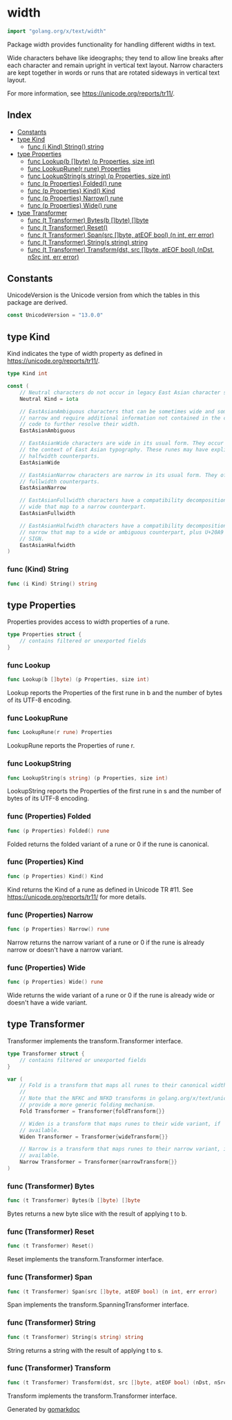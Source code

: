 <!-- Code generated by gomarkdoc. DO NOT EDIT -->

# width

```go
import "golang.org/x/text/width"
```

Package width provides functionality for handling different widths in text.

Wide characters behave like ideographs; they tend to allow line breaks after each character and remain upright in vertical text layout. Narrow characters are kept together in words or runs that are rotated sideways in vertical text layout.

For more information, see https://unicode.org/reports/tr11/.

## Index

- [Constants](<#constants>)
- [type Kind](<#type-kind>)
  - [func (i Kind) String() string](<#func-kind-string>)
- [type Properties](<#type-properties>)
  - [func Lookup(b []byte) (p Properties, size int)](<#func-lookup>)
  - [func LookupRune(r rune) Properties](<#func-lookuprune>)
  - [func LookupString(s string) (p Properties, size int)](<#func-lookupstring>)
  - [func (p Properties) Folded() rune](<#func-properties-folded>)
  - [func (p Properties) Kind() Kind](<#func-properties-kind>)
  - [func (p Properties) Narrow() rune](<#func-properties-narrow>)
  - [func (p Properties) Wide() rune](<#func-properties-wide>)
- [type Transformer](<#type-transformer>)
  - [func (t Transformer) Bytes(b []byte) []byte](<#func-transformer-bytes>)
  - [func (t Transformer) Reset()](<#func-transformer-reset>)
  - [func (t Transformer) Span(src []byte, atEOF bool) (n int, err error)](<#func-transformer-span>)
  - [func (t Transformer) String(s string) string](<#func-transformer-string>)
  - [func (t Transformer) Transform(dst, src []byte, atEOF bool) (nDst, nSrc int, err error)](<#func-transformer-transform>)


## Constants

UnicodeVersion is the Unicode version from which the tables in this package are derived.

```go
const UnicodeVersion = "13.0.0"
```

## type Kind

Kind indicates the type of width property as defined in https://unicode.org/reports/tr11/.

```go
type Kind int
```

```go
const (
    // Neutral characters do not occur in legacy East Asian character sets.
    Neutral Kind = iota

    // EastAsianAmbiguous characters that can be sometimes wide and sometimes
    // narrow and require additional information not contained in the character
    // code to further resolve their width.
    EastAsianAmbiguous

    // EastAsianWide characters are wide in its usual form. They occur only in
    // the context of East Asian typography. These runes may have explicit
    // halfwidth counterparts.
    EastAsianWide

    // EastAsianNarrow characters are narrow in its usual form. They often have
    // fullwidth counterparts.
    EastAsianNarrow

    // EastAsianFullwidth characters have a compatibility decompositions of type
    // wide that map to a narrow counterpart.
    EastAsianFullwidth

    // EastAsianHalfwidth characters have a compatibility decomposition of type
    // narrow that map to a wide or ambiguous counterpart, plus U+20A9 ₩ WON
    // SIGN.
    EastAsianHalfwidth
)
```

### func \(Kind\) String

```go
func (i Kind) String() string
```

## type Properties

Properties provides access to width properties of a rune.

```go
type Properties struct {
    // contains filtered or unexported fields
}
```

### func Lookup

```go
func Lookup(b []byte) (p Properties, size int)
```

Lookup reports the Properties of the first rune in b and the number of bytes of its UTF\-8 encoding.

### func LookupRune

```go
func LookupRune(r rune) Properties
```

LookupRune reports the Properties of rune r.

### func LookupString

```go
func LookupString(s string) (p Properties, size int)
```

LookupString reports the Properties of the first rune in s and the number of bytes of its UTF\-8 encoding.

### func \(Properties\) Folded

```go
func (p Properties) Folded() rune
```

Folded returns the folded variant of a rune or 0 if the rune is canonical.

### func \(Properties\) Kind

```go
func (p Properties) Kind() Kind
```

Kind returns the Kind of a rune as defined in Unicode TR \#11. See https://unicode.org/reports/tr11/ for more details.

### func \(Properties\) Narrow

```go
func (p Properties) Narrow() rune
```

Narrow returns the narrow variant of a rune or 0 if the rune is already narrow or doesn't have a narrow variant.

### func \(Properties\) Wide

```go
func (p Properties) Wide() rune
```

Wide returns the wide variant of a rune or 0 if the rune is already wide or doesn't have a wide variant.

## type Transformer

Transformer implements the transform.Transformer interface.

```go
type Transformer struct {
    // contains filtered or unexported fields
}
```

```go
var (
    // Fold is a transform that maps all runes to their canonical width.
    //
    // Note that the NFKC and NFKD transforms in golang.org/x/text/unicode/norm
    // provide a more generic folding mechanism.
    Fold Transformer = Transformer{foldTransform{}}

    // Widen is a transform that maps runes to their wide variant, if
    // available.
    Widen Transformer = Transformer{wideTransform{}}

    // Narrow is a transform that maps runes to their narrow variant, if
    // available.
    Narrow Transformer = Transformer{narrowTransform{}}
)
```

### func \(Transformer\) Bytes

```go
func (t Transformer) Bytes(b []byte) []byte
```

Bytes returns a new byte slice with the result of applying t to b.

### func \(Transformer\) Reset

```go
func (t Transformer) Reset()
```

Reset implements the transform.Transformer interface.

### func \(Transformer\) Span

```go
func (t Transformer) Span(src []byte, atEOF bool) (n int, err error)
```

Span implements the transform.SpanningTransformer interface.

### func \(Transformer\) String

```go
func (t Transformer) String(s string) string
```

String returns a string with the result of applying t to s.

### func \(Transformer\) Transform

```go
func (t Transformer) Transform(dst, src []byte, atEOF bool) (nDst, nSrc int, err error)
```

Transform implements the transform.Transformer interface.



Generated by [gomarkdoc](<https://github.com/princjef/gomarkdoc>)
